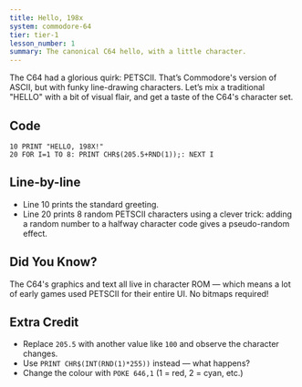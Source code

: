 ```yaml
---
title: Hello, 198x
system: commodore-64
tier: tier-1
lesson_number: 1
summary: The canonical C64 hello, with a little character.
---
```


The C64 had a glorious quirk: PETSCII. That’s Commodore's version of ASCII, but with funky line-drawing characters. Let’s mix a traditional "HELLO" with a bit of visual flair, and get a taste of the C64's character set.

## Code

```basic
10 PRINT "HELLO, 198X!"
20 FOR I=1 TO 8: PRINT CHR$(205.5+RND(1));: NEXT I
```

## Line-by-line

* Line 10 prints the standard greeting.
* Line 20 prints 8 random PETSCII characters using a clever trick: adding a random number to a halfway character code gives a pseudo-random effect.

## Did You Know?

The C64's graphics and text all live in character ROM — which means a lot of early games used PETSCII for their entire UI. No bitmaps required!

## Extra Credit

* Replace `205.5` with another value like `100` and observe the character changes.
* Use `PRINT CHR$(INT(RND(1)*255))` instead — what happens?
* Change the colour with `POKE 646,1` (1 = red, 2 = cyan, etc.)
